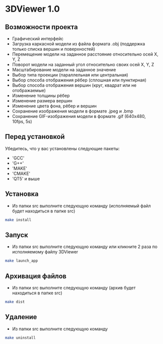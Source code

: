 # 3DViewer 1.0

## Возможности проекта

- Графический интерфейс
- Загрузка каркасной модели из файла формата .obj (поддержка только списка вершин и поверхностей)
- Перемещение модели на заданное расстояние относительно осей X, Y, Z
- Поворот модели на заданный угол относительно своих осей X, Y, Z
- Масштабирование модели на заданное значение
- Выбор типа проекции (параллельная или центральная)
- Выбор способа отображения рёбер (сплошная или пунктирная)
- Выбор способа отображения вершин (круг, квадрат или не отображаемые)
- Изменение толщины рёбер
- Изменение размера вершин
- Изменение цвета фона, рёбер и вершин
- Сохранение изображения модели в формате .jpeg и .bmp
- Сохранение GIF-изображения модели в формате .gif (640x480, 10fps, 5s)


## Перед установкой

Убедитесь, что у вас установлены следующие пакеты:

- 'GCC'
- 'G++'
- 'MAKE'
- 'CMAKE'
- 'QT5' и выше

## Установка

- Из папки src выполните следующую команду (исполняемый файл будет находиться в папке src)

```sh
make install
```

## Запуск

- Из папки src выполните следующую команду или кликните 2 раза по исполняемому файлу 3DViewer

```sh
make launch_app
```

## Архивация файлов

- Из папки src выполните следующую команду (архив будет находиться в папке src)

```sh
make dist
```

## Удаление

- Из папки src выполните следующую команду

```sh
make uninstall
```